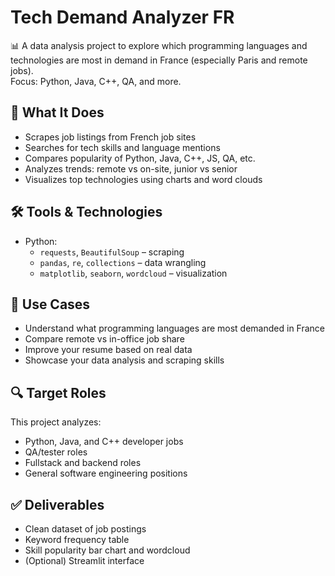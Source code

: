 # Tech Demand Analyzer FR

📊 A data analysis project to explore which programming languages and technologies are most in demand in France (especially Paris and remote jobs).  
Focus: Python, Java, C++, QA, and more.

## 🎯 What It Does

- Scrapes job listings from French job sites
- Searches for tech skills and language mentions
- Compares popularity of Python, Java, C++, JS, QA, etc.
- Analyzes trends: remote vs on-site, junior vs senior
- Visualizes top technologies using charts and word clouds

## 🛠️ Tools & Technologies

- Python:
  - `requests`, `BeautifulSoup` – scraping
  - `pandas`, `re`, `collections` – data wrangling
  - `matplotlib`, `seaborn`, `wordcloud` – visualization

## 💼 Use Cases

- Understand what programming languages are most demanded in France
- Compare remote vs in-office job share
- Improve your resume based on real data
- Showcase your data analysis and scraping skills

## 🔍 Target Roles

This project analyzes:
- Python, Java, and C++ developer jobs
- QA/tester roles
- Fullstack and backend roles
- General software engineering positions

## ✅ Deliverables

- Clean dataset of job postings
- Keyword frequency table
- Skill popularity bar chart and wordcloud
- (Optional) Streamlit interface

